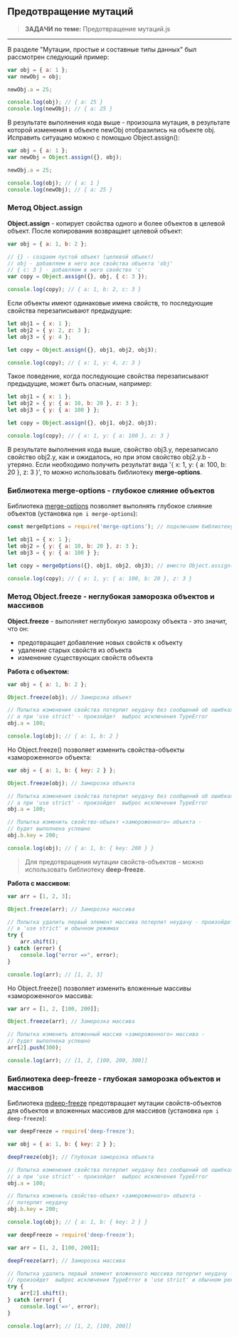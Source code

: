 ## Предотвращение мутаций

> **ЗАДАЧИ по теме:** Предотвращение мутаций.js

---

В разделе "Мутации, простые и составные типы данных" был рассмотрен следующий пример:
```js
var obj = { a: 1 };
var newObj = obj;

newObj.a = 25;

console.log(obj); // { a: 25 }
console.log(newObj); // { a: 25 }
```

В результате выполнения кода выше - произошла мутация, в результате которой изменения в объекте newObj отобразились на объекте obj. Исправить ситуацию можно с помощью Object.assign():
```js
var obj = { a: 1 };
var newObj = Object.assign({}, obj);

newObj.a = 25;

console.log(obj); // { a: 1 }
console.log(newObj); // { a: 25 }
```

### Метод Object.assign

**Object.assign** - копирует свойства одного и более объектов в целевой объект. После копирования возвращает целевой объект:
```js
var obj = { a: 1, b: 2 };

// {} - создаем пустой объект (целевой объект)
// obj - добавляем в него все свойства объекта 'obj'
// { c: 3 } - добавляем в него свойство 'c'
var copy = Object.assign({}, obj, { c: 3 });

console.log(copy); // { a: 1, b: 2, c: 3 }
```

Если объекты имеют одинаковые имена свойств, то последующие свойства перезаписывают предыдущие:
```js
let obj1 = { x: 1 };
let obj2 = { y: 2, z: 3 };
let obj3 = { y: 4 };

let copy = Object.assign({}, obj1, obj2, obj3);

console.log(copy); // { x: 1, y: 4, z: 3 }
```

Такое поведение, когда последующие свойства перезаписывают предыдущие, может быть опасным, например:
```js
let obj1 = { x: 1 };
let obj2 = { y: { a: 10, b: 20 }, z: 3 };
let obj3 = { y: { a: 100 } };

let copy = Object.assign({}, obj1, obj2, obj3);

console.log(copy); // { x: 1, y: { a: 100 }, z: 3 }
```

В результате выполнения кода выше, свойство obj3.y, перезаписало свойство obj2.y, как и ожидалось, но при этом свойство obj2.y.b - утеряно. Если необходимо получить результат вида '{ x: 1, y: { a: 100, b: 20 }, z: 3 }', то можно использовать библиотеку **merge-options**.

### Библиотека merge-options - глубокое слияние объектов

Библиотека [merge-options](https://www.npmjs.com/package/merge-options) позволяет выполнять глубокое слияние объектов (установка `npm i merge-options`):
```js
const mergeOptions = require('merge-options'); // подключаем библиотеку

let obj1 = { x: 1 };
let obj2 = { y: { a: 10, b: 20 }, z: 3 };
let obj3 = { y: { a: 100 } };

let copy = mergeOptions({}, obj1, obj2, obj3); // вместо Object.assign() используем mergeOptions()

console.log(copy); // { x: 1, y: { a: 100, b: 20 }, z: 3 }
```

### Метод Object.freeze - неглубокая заморозка объектов и массивов

**Object.freeze** - выполняет неглубокую заморозку объекта - это значит, что он:
- предотвращает добавление новых свойств к объекту 
- удаление старых свойств из объекта 
- изменение существующих свойств объекта

**Работа с объектом:**
```js
var obj = { a: 1, b: 2 };

Object.freeze(obj); // Заморозка объект

// Попытка изменения свойства потерпит неудачу без сообщений об ошибках,
// а при 'use strict' - произойдет  выброс исключения TypeError
obj.a = 100;

console.log(obj); // { a: 1, b: 2 }
```

Но Object.freeze() позволяет изменить свойства-объекты «замороженного» объекта:
```js
var obj = { a: 1, b: { key: 2 } };

Object.freeze(obj); // Заморозка объекта

// Попытка изменения свойства потерпит неудачу без сообщений об ошибках,
// а при 'use strict' - произойдет  выброс исключения TypeError
obj.a = 100;

// Попытка изменить свойство-объект «замороженного» объекта -
// будет выполнена успешно
obj.b.key = 200;

console.log(obj); // { a: 1, b: { key: 200 } }
```

> Для предотвращения мутации свойств-объектов - можно использовать библиотеку **deep-freeze**.

**Работа с массивом:**
```js
var arr = [1, 2, 3];

Object.freeze(arr); // Заморозка массива

// Попытка удалить первый элемент массива потерпит неудачу - произойдет  выброс исключения TypeError
// в 'use strict' и обычном режимах
try {
	arr.shift(); 
} catch (error) {
	console.log("error =>", error);
}

console.log(arr); // [1, 2, 3]
```

Но Object.freeze() позволяет изменить вложенные массивы «замороженного» массива:
```js
var arr = [1, 2, [100, 200]];

Object.freeze(arr); // Заморозка массива

// Попытка изменить вложенный массив «замороженного» массива -
// будет выполнена успешно
arr[2].push(300);

console.log(arr); // [1, 2, [100, 200, 300]]
```

### Библиотека deep-freeze - глубокая заморозка объектов и массивов

Библиотека [mdeep-freeze](https://www.npmjs.com/package/deep-freeze) предотвращает мутации свойств-объектов для объектов и вложенных массивов для массивов (установка `npm i deep-freeze`):
```js
var deepFreeze = require('deep-freeze');

var obj = { a: 1, b: { key: 2 } };

deepFreeze(obj); // Глубокая заморозка объекта 

// Попытка изменения свойства потерпит неудачу без сообщений об ошибках,
// а при 'use strict' - произойдет  выброс исключения TypeError
obj.a = 100;

// Попытка изменить свойство-объект «замороженного» объекта -
// потерпит неудачу
obj.b.key = 200;

console.log(obj); // { a: 1, b: { key: 2 } }
```

```js
var deepFreeze = require('deep-freeze');

var arr = [1, 2, [100, 200]];

deepFreeze(arr); // Заморозка массива

// Попытка удалить первый элемент вложенного массива потерпит неудачу - 
// произойдет  выброс исключения TypeError в 'use strict' и обычном режимах
try {
	arr[2].shift();
} catch (error) {
	console.log('=>', error);
}

console.log(arr); // [1, 2, [100, 200]]
```